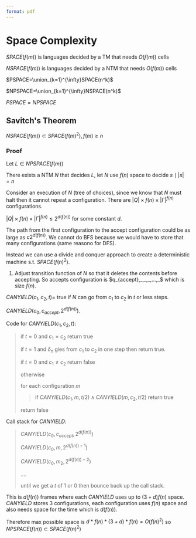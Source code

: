 ```yaml
---
format: pdf
---
```


# Space Complexity
$SPACE(f(m))$ is languages decided by a TM that needs $O(f(m))$ cells

$NSPACE(f(m))$ is languages decided by a NTM that needs $O(f(m))$ cells

$PSPACE=\union_{k=1}^{\infty}SPACE(n^k)$

$NPSPACE=\union_{k=1}^{\infty}NSPACE(n^k)$

$PSPACE=NPSPACE$

## Savitch's Theorem
$NSPACE(f(m))\subset SPACE(f(m)^2), f(m)\geq n$

### Proof
Let $L\in NPSPACE(f(m))$

There exists a NTM $N$ that decides $L$, let $N$ use $f(n)$ space to decide $s\mid |s|=n$

Consider an execution of $N$ (tree of choices), since we know that $N$ must halt then it cannot repeat a configuration. There are $|Q|\times f(n)\times |\Gamma |^{f(n)}$ configurations.

$|Q|\times f(n)\times |\Gamma |^{f(n)}\leq 2^{d(f(n))}$ for some constant $d$.

The path from the first configuration to the accept configuration could be as large as $c2^{d(f(n))}$. We cannot do BFS because we would have to store that many configurations (same reasono for DFS).

Instead we can use a divide and conquer approach to create a deterministic machine s.t. $SPACE(f(n)^2)$.

1. Adjust transition function of $N$ so that it deletes the contents before accepting. So accepts configuration is $q_{accept},_,_,_,...,_$ which is size $f(n)$.

$CANYIELD(c_1,c_2,t)=$ true if $N$ can go from $c_1$ to $c_2$ in $t$ or less steps.

$CANYIELD(c_0,c_{accept},2^{d(f(n))})$.

Code for $CANYIELD(c_1,c_2,t)$:

> if $t=0$ and $c_1=c_2$ return true
> 
> if $t=1$ and $\delta_n$ gies from $c_1$ to $c_2$ in one step then return true.
>
> if $t=0$ and $c_1\neq c_2$ return false
> 
> otherwise
>
> for each configuration $m$
>
>> if $CANYIELD(c_1,m,t/2)\land CANYIELD(m,c_2,t/2)$ return true
>
> return false

Call stack for $CANYIELD$:

> $CANYIELD(c_0, c_{accept}, 2^{d(f(n))})$
>
> $CANYIELD(c_0, m, 2^{d(f(n))-1})$
>
> $CANYIELD(c_0, m_2, 2^{d(f(n))-2})$
>
> ....
>
> until we get a $t$ of $1$ or $0$ then bounce back up the call stack.

This is $d(f(n))$ frames where each $CANYIELD$ uses up to $(3+d)f(n)$ space. $CANYIELD$ stores 3 configurations, each configuration uses $f(n)$ space and also needs space for the time which is $d(f(n))$.

Therefore max possible space is $d*f(n)*(3+d)*f(n)=O(f(n)^2)$ so $NPSPACE(f(n))\subset SPACE(f(n)^2)$
